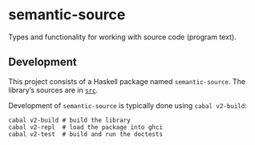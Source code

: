 # semantic-source

Types and functionality for working with source code (program text).


## Development

This project consists of a Haskell package named `semantic-source`. The library’s sources are in [`src`][].

Development of `semantic-source` is typically done using `cabal v2-build`:

```shell
cabal v2-build # build the library
cabal v2-repl  # load the package into ghci
cabal v2-test  # build and run the doctests
```

[`src`]: https://github.com/github/semantic/tree/master/semantic-source/src
